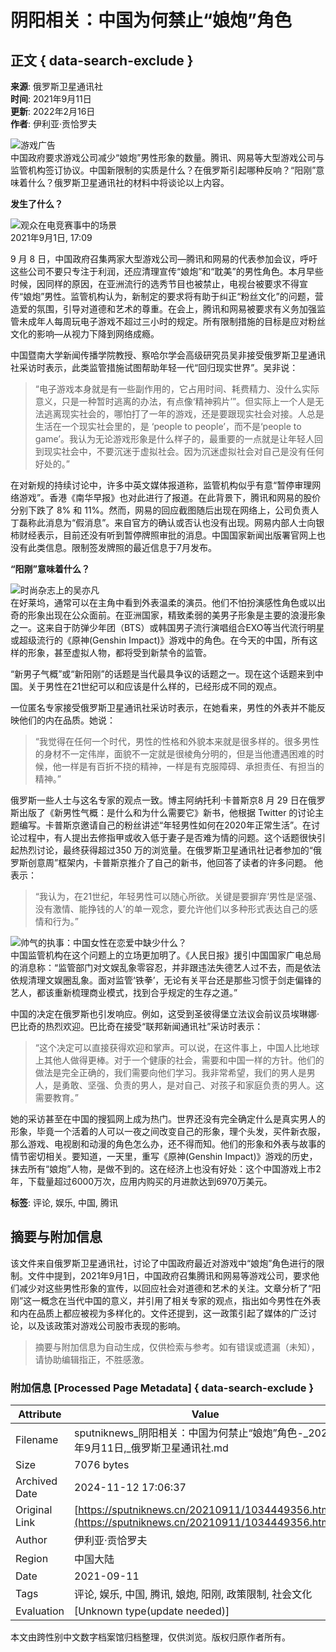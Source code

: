 # 阴阳相关：中国为何禁止“娘炮”角色

## 正文 { data-search-exclude }


**来源**: 俄罗斯卫星通讯社  
**时间**: 2021年9月11日  
**更新**: 2022年2月16日  
**作者**: 伊利亚·贡恰罗夫  

![游戏广告](https://cdn.sputniknews.cn/img/07e4/0b/11/1032543253_0:204:2917:1845_1920x0_80_0_0_08908a5d3e8ec803b5451ce4a363c39a.jpg.webp)  
中国政府要求游戏公司减少“娘炮”男性形象的数量。腾讯、网易等大型游戏公司与监管机构签订协议。中国新限制的实质是什么？在俄罗斯引起哪种反响？“阳刚”意味着什么？俄罗斯卫星通讯社的材料中将谈论以上内容。 

**发生了什么？**

![观众在电竞赛事中的场景](https://cdn.sputniknews.cn/img/07e5/03/1e/1033380201_0:283:2000:1163_1920x0_80_0_0_a883efcb7f34df08fc28c89eb3c6c57f.jpg.webp)  
2021年9月1日, 17:09

9 月 8 日，中国政府召集两家大型游戏公司—腾讯和网易的代表参加会议，呼吁这些公司不要只专注于利润，还应清理宣传“娘炮”和“耽美”的男性角色。本月早些时候，因同样的原因，在亚洲流行的选秀节目也被禁止，电视台被要求不得宣传“娘炮”男性。监管机构认为，新制定的要求将有助于纠正“粉丝文化”的问题，营造爱的氛围，引导对道德和艺术的尊重。在会上，腾讯和网易被要求有义务加强监管未成年人每周玩电子游戏不超过三小时的规定。所有限制措施的目标是应对粉丝文化的影响—从视力下降到网络成瘾。 

中国暨南大学新闻传播学院教授、察哈尔学会高级研究员吴非接受俄罗斯卫星通讯社采访时表示，此类监管措施试图帮助年轻一代“回归现实世界”。吴非说：

> “电子游戏本身就是有一些副作用的，它占用时间、耗费精力、没什么实际意义，只是一种暂时逃离的办法，有点像‘精神鸦片’”。但实际上一个人是无法逃离现实社会的，哪怕打了一年的游戏，还是要跟现实社会对接。人总是生活在一个现实社会里的，是 ‘people to people’，而不是‘people to game’。我认为无论游戏形象是什么样子的，最重要的一点就是让年轻人回到现实社会中，不要沉迷于虚拟社会。因为沉迷虚拟社会对自己是没有任何好处的。”

在对新规的持续讨论中，许多中英文媒体报道称，监管机构似乎有意“暂停审理网络游戏”。香港《南华早报》也对此进行了报道。在此背景下，腾讯和网易的股价分别下跌了 8% 和 11%。然而，网易的回应截图随后出现在网络上，公司负责人丁磊称此消息为“假消息”。来自官方的确认或否认也没有出现。网易内部人士向银柿财经表示，目前还没有听到暂停牌照审批的消息。中国国家新闻出版署官网上也没有此类信息。限制签发牌照的最近信息于7月发布。

**“阳刚”意味着什么？**

![时尚杂志上的吴亦凡](https://cdn.sputniknews.cn/img/07e5/08/19/1034345573_0:410:3073:1639_1920x0_80_0_0_43432beb2aaa28d2980d989b7f41ab2e.jpg.webp)  
在好莱坞，通常可以在主角中看到外表温柔的演员。他们不怕扮演感性角色或以出奇的形象出现在公众面前。在亚洲国家，精致柔弱的美男子形象是主要的浪漫形象之一。这来自于防弹少年团（BTS）或韩国男子流行演唱组合EXO等当代流行明星或超级流行的《原神(Genshin Impact)》游戏中的角色。在今天的中国，所有这样的形象，甚至虚拟人物，都将受到新禁令的监管。

“新男子气概”或“新阳刚”的话题是当代最具争议的话题之一。现在这个话题来到中国。关于男性在21世纪可以和应该是什么样的，已经形成不同的观点。  

一位匿名专家接受俄罗斯卫星通讯社采访时表示，在她看来，男性的外表并不能反映他们的内在品质。她说：

> “我觉得在任何一个时代，男性的性格和外貌本来就是很多样的。很多男性的身材不一定伟岸，面貌不一定就是很棱角分明的，但是当他遭遇困难的时候，他一样是有百折不挠的精神，一样是有克服障碍、承担责任、有担当的精神。”

俄罗斯一些人士与这名专家的观点一致。博主阿纳托利·卡普斯京8 月 29 日在俄罗斯出版了《新男性气概：是什么和为什么需要它》新书，他根据 Twitter 的讨论主题编写。卡普斯京邀请自己的粉丝讲述“年轻男性如何在2020年正常生活”。在讨论过程中，有人提出去修指甲或收入低于妻子是否难为情的问题。这个话题很快引起热烈讨论，最终获得超过350 万的浏览量。在俄罗斯卫星通讯社记者参加的“俄罗斯创意周”框架内，卡普斯京推介了自己的新书，他回答了读者的许多问题。 他表示：

> “我认为，在21世纪，年轻男性可以随心所欲。关键是要摒弃‘男性是坚强、没有激情、能挣钱的人’的单一观念，要允许他们以多种形式表达自己的感情和行为。”

![帅气的执事：中国女性在恋爱中缺少什么？](https://cdn.sputniknews.cn/img/102809/80/1028098076_0:258:3640:1860_1920x0_80_0_0_cbac736536ae6feacf8adc17a4835ab0.jpg.webp)  
中国监管机构在这个问题上的立场更加明了。《人民日报》援引中国国家广电总局的消息称：“监管部门对文娱乱象零容忍，并非跟违法失德艺人过不去，而是依法依规清理文娱圈乱象。面对监管‘铁拳’，无论有关平台还是那些习惯于剑走偏锋的艺人，都该重新梳理商业模式，找到合乎规定的生存之道。”

中国的决定在俄罗斯也引发响应。例如，这受到圣彼得堡立法议会前议员埃琳娜·巴比奇的热烈欢迎。巴比奇在接受“联邦新闻通讯社”采访时表示：

> “这个决定可以直接获得欢迎和掌声。可以说，在这件事上，中国人比地球上其他人做得更棒。对于一个健康的社会，需要和中国一样的方针。他们的做法是完全正确的，我们需要向他们学习。我非常希望，我们的男人是男人，是勇敢、坚强、负责的男人，是对自己、对孩子和家庭负责的男人。这需要教育。”

她的采访甚至在中国的搜狐网上成为热门。世界还没有完全确定什么是真实男人的形象，毕竟一个活着的人可以一夜之间改变自己的形象，理个头发，买件新衣服，那么游戏、电视剧和动漫的角色怎么办，还不得而知。他们的形象和外表与故事的情节密切相关。要知道，一天里，重写《原神(Genshin Impact)》游戏的历史，抹去所有“娘炮”人物，是做不到的。这在经济上也没有好处：这个中国游戏上市2年，下载量超过6000万次，应用内购买的月进款达到6970万美元。

**标签**: 评论, 娱乐, 中国, 腾讯  

## 摘要与附加信息

<!-- tcd_abstract -->
该文件来自俄罗斯卫星通讯社，讨论了中国政府最近对游戏中“娘炮”角色进行的限制。文件中提到，2021年9月1日，中国政府召集腾讯和网易等游戏公司，要求他们减少对这些男性形象的宣传，以回应社会对道德和艺术的关注。文章分析了“阳刚”这一概念在当代中国的意义，并引用了相关专家的观点，指出如今男性在外表和内在品质上都应被视为多样化的。文件还提到，这一政策引起了媒体的广泛讨论，以及该政策对游戏公司股市表现的影响。
<!-- tcd_abstract_end -->

> 摘要与附加信息为自动生成，仅供检索与参考。如有错误或遗漏（未知），请协助编辑指正，不胜感激。

### 附加信息 [Processed Page Metadata] { data-search-exclude }

| Attribute       | Value                                  |
|-----------------|----------------------------------------|
| Filename        | sputniknews_阴阳相关：中国为何禁止“娘炮”角色-_2021年9月11日,_俄罗斯卫星通讯社.md                             |
| Size            | 7076 bytes                           |
| Archived Date   | 2024-11-12 17:06:37                             |
| Original Link   | [https://sputniknews.cn/20210911/1034449356.html](https://sputniknews.cn/20210911/1034449356.html)                       |
| Author          | 伊利亚·贡恰罗夫                               |
| Region          | 中国大陆                               |
| Date            | 2021-09-11                                 |
| Tags            | 评论, 娱乐, 中国, 腾讯, 娘炮, 阳刚, 政策限制, 社会文化                                 |
| Evaluation            | [Unknown type(update needed)]                                 |
<!-- tcd_table_end -->

本文由跨性别中文数字档案馆归档整理，仅供浏览。版权归原作者所有。
